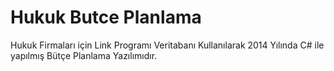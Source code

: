 # Hukuk Butce Planlama
Hukuk Firmaları için Link Programı Veritabanı Kullanılarak 2014 Yılında C# ile yapılmış Bütçe Planlama Yazılımıdır.
